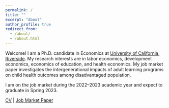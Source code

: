 ```yaml
---
permalink: /
title: ""
excerpt: "About"
author_profile: true
redirect_from: 
  - /about/
  - /about.html
---
```


<!--I am a PhD candidate in the Economics Department at the [University of California, Riverside](https://economics.ucr.edu). I study the economics of education, with a particular interest in long-run effects and intergenerational transmission.--> 

<!--My research interest areas are Labor Economics, Economics of Education, Development Economics, Health Economics, and Econometrics.--> 

<!--Prior to coming to UCR in 2017, I completed my Master’s in Economics in India. I worked with think tanks and government research organizations as well.--> 


Welcome! I am a Ph.D. candidate in Economics at [University of California, Riverside](https://economics.ucr.edu). My research interests are in labor economics, development economics, economics of education, and health economics. My job market paper investigates the intergenerational impacts of adult learning programs on child health outcomes among disadvantaged population. 


<!--My primary research interests are in health economics, public economics, and labor economics. My job market paper investigates the short- and long-term impacts of substance use disorder treatment programs on human capital accumulation and labor market outcomes among at-risk youth.-->

<!--I am on the job market in the academic year 2022-2023, and will be available for interviews.-->

I am on the job market during the 2022–2023 academic year and expect to graduate in Spring 2023.


[CV](/files/CV_Opinder_Kaur.pdf) | [Job Market Paper](/files/JMP_Opinder_Kaur.pdf)


<!--Quick links: [CV](/files/CV_Opinder_Kaur.pdf) | [Job Market Paper](/files/JMP_Opinder_Kaur.pdf)--> 



